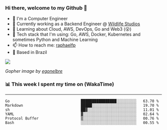 ### Hi there, welcome to my Github 👋

- 📖 I'm a Computer Engineer
- 🔭 Currently working as a Backend Engineer @ [Wildlife Studios](https://wildlifestudios.com/)
- 🌱 Learning about Cloud, AWS, DevOps, Go and Web3 (😲)
- 🚀 Tech stack that I'm using: Go, AWS, Docker, Kubernetes and sometimes Python and Machine Learning
- 📫 How to reach me: [raphaelfp](https://linkedin.com/in/raphaelfp)
- 🏡 Based in Brazil

![](https://github.com/raphaelfp/gophers/blob/master/.thumb/animation/morning-coffee-3x.gif)

*Gopher image by [egonelbre](https://github.com/egonelbre/)*

### 📊 This week I spent my time on (WakaTime)

---

<!--START_SECTION:waka-->

```text
Go                                ████████████████░░░░░░░░░   63.70 %
Markdown                          █████░░░░░░░░░░░░░░░░░░░░   19.70 %
sh                                ██▓░░░░░░░░░░░░░░░░░░░░░░   11.01 %
YAML                              ▓░░░░░░░░░░░░░░░░░░░░░░░░   02.64 %
Protocol Buffer                   ▒░░░░░░░░░░░░░░░░░░░░░░░░   00.76 %
Bash                              ░░░░░░░░░░░░░░░░░░░░░░░░░   00.55 %
```

<!--END_SECTION:waka-->
